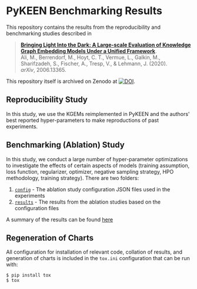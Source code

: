 # PyKEEN Benchmarking Results

This repository contains the results from the reproducibility and benchmarking studies
described in 

> [**Bringing Light Into the Dark: A Large-scale Evaluation of Knowledge Graph Embedding Models Under a Unified Framework**](http://arxiv.org/abs/2006.13365).
<br /> Ali, M., Berrendorf, M., Hoyt, C. T., Vermue, L., Galkin, M., Sharifzadeh, S., Fischer, A., Tresp, V., & Lehmann, J. (2020).
<br /> *arXiv*, 2006.13365.

This repository itself is archived on Zenodo at [![DOI](https://zenodo.org/badge/222931424.svg)](https://zenodo.org/badge/latestdoi/222931424).

## Reproducibility Study

In this study, we use the KGEMs reimplemented in PyKEEN and the authors' best
reported hyper-parameters to make reproductions of past experiments.

## Benchmarking (Ablation) Study

In this study, we conduct a large number of hyper-parameter optimizations to
investigate the effects of certain aspects of models (training assumption,
loss function, regularizer, optimizer, negative sampling strategy, HPO
methodology, training strategy). There are two folders:

1. [`config`](/ablation/config) - The ablation study configuration JSON files
   used in the experiments
2. [`results`](/ablation/config) - The results from the ablation studies based
   on the configuration files

A summary of the results can be found [here](/ablation#ablation-results)

## Regeneration of Charts

All configuration for installation of relevant code, collation of results,
and generation of charts is included in the `tox.ini` configuration that
can be run with:

```shell
$ pip install tox
$ tox
```
